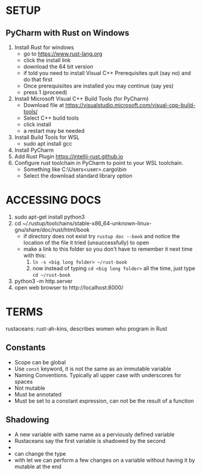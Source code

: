 SETUP
=====

PyCharm with Rust on Windows
----------------------------

1. Install Rust for windows
   * go to https://www.rust-lang.org
   * click the install link
   * download the 64 bit version
   * if told you need to install Visual C++ Prerequisites quit (say no)
     and do that first
   * Once prerequisiites are installed you may continue (say yes)
   * press 1 (proceed)
1. Install Microsoft Visual C++ Build Tools (for PyCharm)
    * Download file at https://visualstudio.microsoft.com/visual-cpp-build-tools/
    * Select C++ build tools
    * click install
    * a restart may be needed
1. Install Build Tools for WSL
    * sudo apt install gcc
1. Install PyCharm
1. Add Rust Plugin
   https://intellij-rust.github.io
1. Configure rust toolchain in PyCharm to point to your WSL toolchain.
   * Something like C:\Users\<user>\.cargo\bin
   * Select the download standard library option


ACCESSING DOCS
==============

1. sudo apt-get install python3
2. cd ~/.rustup/toolchains/stable-x86_64-unknown-linux-gnu/share/doc/rust/html/book
    * if directory does not exist try `rustup doc --book` and notice the location
      of the file it tried (unsuccessfully) to open
    * make a link to this folder so you don't have to remember it next time with this:
      1. `ln -s <big long folder> ~/rust-book`
      1. now instead of typing `cd <big long folder>` all the time, just type `cd ~/rust-book`
3. python3 -m http.server
4. open web browser to http://localhost:8000/



TERMS
=====

rustaceans: rust-ah-kins, describes women who program in Rust

Constants
---------

* Scope can be global
* Use `const` keyword, it is not the same as an immutable variable
* Naming Conventions. Typically all upper case with underscores for spaces
* Not mutable
* Must be annotated
* Must be set to a constant expression, can not be the result of a function

Shadowing
---------

* A new variable with same name as a perviously defined variable
* Rustaceans say the first variable is shadowed by the second
* <example>
* can change the type
* with let we can perform a few changes on a variable without having it
  by mutable at the end


